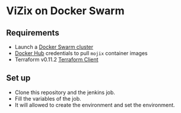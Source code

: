 # ViZix on Docker Swarm

## Requirements

* Launch a [Docker Swarm cluster](https://docs.docker.com/engine/swarm/swarm-tutorial/create-swarm/)
* [Docker Hub](https://hub.docker.com/) credentials to pull `mojix` container images
* Terraform v0.11.2 [Terraform Client](https://www.terraform.io/downloads.html)

## Set up

* Clone this repository and the jenkins job.
* Fill the variables of the job.
* It will allowed to create the environment and set the environment. 
